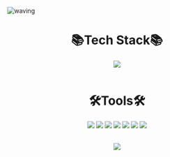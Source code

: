 ![waving](https://capsule-render.vercel.app/api?type=waving&height=200&fontAlignY=40&text=DevU&color=gradient)


<div align="center">
<h1> 📚Tech Stack📚 </h1>
<div>
<img src="https://img.shields.io/badge/Git-F05032?style=flat&logo=Git&logoColor=white"/>
</div>
</br>
 
<h1> 🛠️Tools🛠️ </h1>
<div>
<img src="https://img.shields.io/badge/Git-F05032?style=flat&logo=Git&logoColor=white"/>
<img src="https://img.shields.io/badge/GitHub-181717?style=flat&logo=GitHub&logoColor=white"/>
<img src="https://img.shields.io/badge/Slack-4A154B?style=flat&logo=Slack&logoColor=white"/>
<img src="https://img.shields.io/badge/VSCode-007ACC?style=flat&logo=Visual Studio Code&logoColor=white"/>
<img src="https://img.shields.io/badge/IntelliJ-000000?style=flat&logo=IntelliJ%20IDEA&logoColor=white""/>
<img src="https://img.shields.io/badge/Notion-000000?style=flat&logo=Notion&logoColor=white"/>
<img src="https://img.shields.io/badge/Trello-0052CC?style=flat&logo=Trello&logoColor=white" />
</div>
</br>

<img src="https://github-readme-stats.vercel.app/api/top-langs/?username=HyobinBae&layout=compact"/><br>
                                                                                                  
</div>

